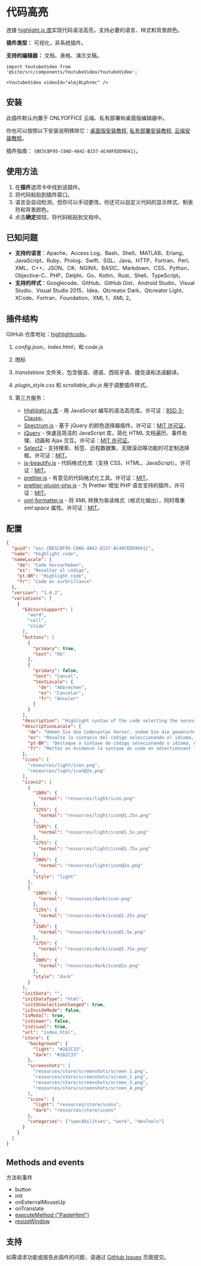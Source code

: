 # 代码高亮

连接 [highlight.js 库](https://highlightjs.org/)实现代码语法高亮，支持必要的语言、样式和背景颜色。

**插件类型：** 可视化，非系统插件。

**支持的编辑器：** 文档、表格、演示文稿。

```mdx-code-block
import YoutubeVideo from '@site/src/components/YoutubeVideo/YoutubeVideo';

<YoutubeVideo videoId="almj8Lphrmc" />
```

## 安装

此插件默认内置于 ONLYOFFICE 云端、私有部署和桌面版编辑器中。

你也可以按照以下安装说明移除它：[桌面版安装教程](../../tutorials/installing/onlyoffice-desktop-editors.md), [私有部署安装教程](../../tutorials/installing/onlyoffice-docs-on-premises.md), [云端安装教程](../../tutorials/installing/onlyoffice-cloud.md)。

插件指南： `{BE5CBF95-C0AD-4842-B157-AC40FEDD9841}`。

## 使用方法

1. 在**插件**选项卡中找到该插件。
2. 将代码粘贴到插件窗口。
3. 语言会自动检测，但你可以手动更改。你还可以自定义代码的显示样式、制表符和背景颜色。
4. 点击**确定**按钮，将代码粘贴到文档中。

## 已知问题

- **支持的语言**：Apache、Access Log、Bash、Shell、MATLAB、Erlang、JavaScript、Ruby、Prolog、Swift、SQL、Java、HTTP、Fortran、Perl、XML、C++、JSON、C#、NGINX、BASIC、Markdown、CSS、Python、Objective-C、PHP、Delphi、Go、Kotlin、Rust、Shell、TypeScript。
- **支持的样式**：Googlecode、GitHub、GitHub Gist、Android Studio、Visual Studio、Visual Studio 2015、Idea、Qtcreator Dark、Qtcreator Light、XCode、Fortran、Foundation、XML 1、XML 2。

## 插件结构

GitHub 仓库地址：[highlightcode](https://github.com/ONLYOFFICE/onlyoffice.github.io/tree/master/sdkjs-plugins/content/highlightcode)。

1. *config.json*，*index.html*，和 *code.js*

2. 图标

3. *translations* 文件夹，包含俄语、德语、西班牙语、捷克语和法语翻译。

4. *plugin_style.css* 和 *scrollable_div.js* 用于调整插件样式。

5. 第三方服务：

   - [Highlight.js 库](https://highlightjs.org/) - 用 JavaScript 编写的语法高亮库。许可证：[BSD 3-Clause](https://github.com/ONLYOFFICE/onlyoffice.github.io/blob/master/sdkjs-plugins/content/highlightcode/licenses/Highlight.license)。
   - [Spectrum.js](http://bgrins.github.io/spectrum/) - 基于 jQuery 的颜色选择器插件。许可证：[MIT 许可证](https://github.com/ONLYOFFICE/onlyoffice.github.io/blob/master/sdkjs-plugins/content/highlightcode/licenses/spectrum.license)。
   - [jQuery](https://jquery.com) - 快速且简洁的 JavaScript 库，简化 HTML 文档遍历、事件处理、动画和 Ajax 交互。许可证：[MIT 许可证](https://github.com/ONLYOFFICE/onlyoffice.github.io/blob/master/sdkjs-plugins/content/highlightcode/licenses/jQuery.license)。
   - [Select2](https://select2.org/) - 支持搜索、标签、远程数据集、无限滚动等功能的可定制选择框。许可证：[MIT](https://github.com/ONLYOFFICE/onlyoffice.github.io/blob/master/sdkjs-plugins/content/highlightcode/licenses/Select2.license)。
   - [js-beautify.js](https://github.com/beautify-web/js-beautify) - 代码格式化库（支持 CSS、HTML、JavaScript）。许可证：[MIT](https://github.com/ONLYOFFICE/onlyoffice.github.io/blob/master/sdkjs-plugins/content/highlightcode/licenses/js-beautify.license)。
   - [prettier.js](https://github.com/prettier/prettier) - 有意见的代码格式化工具。许可证：[MIT](https://github.com/ONLYOFFICE/onlyoffice.github.io/blob/master/sdkjs-plugins/content/highlightcode/licenses/prettier.license)。
   - [prettier-plugin-php.js](https://github.com/prettier/plugin-php) - 为 Prettier 增加 PHP 语言支持的插件。许可证：[MIT](https://github.com/ONLYOFFICE/onlyoffice.github.io/blob/master/sdkjs-plugins/content/highlightcode/licenses/prettier%40plugin-php.license)。
   - [xml-formatter.js](https://github.com/chrisbottin/xml-formatter) - 将 XML 转换为易读格式（格式化输出），同时尊重 *xml:space* 属性。许可证：[MIT](https://github.com/ONLYOFFICE/onlyoffice.github.io/blob/master/sdkjs-plugins/content/highlightcode/licenses/xml-formatter.license)。

## 配置

``` json
{
  "guid": "asc.{BE5CBF95-C0AD-4842-B157-AC40FEDD9841}",
  "name": "Highlight code",
  "nameLocale": {
    "de": "Code hervorheben",
    "es": "Resaltar el código",
    "pt-BR": "Highlight code",
    "fr": "Code en surbrillance"
  },
  "version": "1.0.2",
  "variations": [
    {
      "EditorsSupport": [
        "word",
        "cell",
        "slide"
      ],
      "buttons": [
        {
          "primary": true,
          "text": "Ok"
        },
        {
          "primary": false,
          "text": "Cancel",
          "textLocale": {
            "de": "Abbrechen",
            "es": "Cancelar",
            "fr": "Annuler"
          }
        }
      ],
      "description": "Highlight syntax of the code selecting the necessary language, style, and background color.",
      "descriptionLocale": {
        "de": "Heben Sie die Codesyntax hervor, indem Sie die gewünschte Sprache, den Stil und die Hintergrundfarbe auswählen.",
        "es": "Resalte la sintaxis del código seleccionando el idioma, el estilo y el color de fondo necesarios.",
        "pt-BR": "Destaque a sintaxe do código selecionando o idioma, estilo e cor de fundo necessários.",
        "fr": "Mettez en évidence la syntaxe du code en sélectionnant la langue, le style et la couleur de l'arrière-plan."
      },
      "icons": [
        "resources/light/icon.png",
        "resources/light/icon@2x.png"
      ],
      "icons2": [
        {
          "100%": {
            "normal": "resources/light/icon.png"
          },
          "125%": {
            "normal": "resources/light/icon@1.25x.png"
          },
          "150%": {
            "normal": "resources/light/icon@1.5x.png"
          },
          "175%": {
            "normal": "resources/light/icon@1.75x.png"
          },
          "200%": {
            "normal": "resources/light/icon@2x.png"
          },
          "style": "light"
        },
        {
          "100%": {
            "normal": "resources/dark/icon.png"
          },
          "125%": {
            "normal": "resources/dark/icon@1.25x.png"
          },
          "150%": {
            "normal": "resources/dark/icon@1.5x.png"
          },
          "175%": {
            "normal": "resources/dark/icon@1.75x.png"
          },
          "200%": {
            "normal": "resources/dark/icon@2x.png"
          },
          "style": "dark"
        }
      ],
      "initData": "",
      "initDataType": "html",
      "initOnSelectionChanged": true,
      "isInsideMode": false,
      "isModal": true,
      "isViewer": false,
      "isVisual": true,
      "url": "index.html",
      "store": {
        "background": {
          "light": "#282C33",
          "dark": "#282C33"
        },
        "screenshots": [
          "resources/store/screenshots/screen_1.png",
          "resources/store/screenshots/screen_2.png",
          "resources/store/screenshots/screen_3.png",
          "resources/store/screenshots/screen_4.png"
        ],
        "icons": {
          "light": "resources/store/icons",
          "dark": "resources/store/icons"
        },
        "categories": ["specAbilities", "work", "devTools"]
      }
    }
  ]
}
```

## Methods and events
  方法和事件
- button
- init
- onExternalMouseUp
- onTranslate
- [executeMethod ("PasteHtml")](/docs/plugin-and-macros/interacting-with-editors/text-document-api/Methods/PasteHtml.md)
- [resizeWindow](/docs/plugin-and-macros/customization/windows-and-panels.md#interacting-with-a-window)

## 支持

如需请求功能或报告此插件的问题，请通过 [GitHub Issues](https://github.com/ONLYOFFICE/onlyoffice.github.io/issues) 页面提交。
